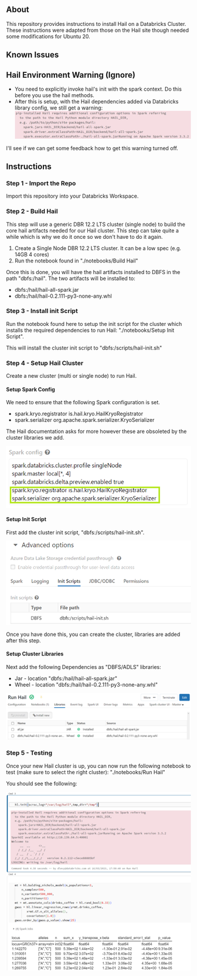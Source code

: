 ## About
This repository provides instructions to install Hail on a Databricks Cluster. These instructions were adapted from those
on the Hail site though needed some modifications for Ubuntu 20.

## Known Issues

## Hail Environment Warning (Ignore)

* You need to explicitly invoke hail's init with the spark context. Do this before you use the hail methods.
* After this is setup, with the Hail dependencies added via Databricks library config, we still get a warning: ![hail-warning](./images/hail-warning.png)

I'll see if we can get some feedback how to get this warning turned off.

## Instructions

### Step 1 - Import the Repo
Import this repository into your Databricks Workspace.

### Step 2 - Build Hail

This step will use a generic DBR 12.2 LTS cluster (single node) to build
the core hail artifacts needed for our Hail cluster. This step can take quite a while
which is why we do it once so we don't have to do it again.

1. Create a Single Node DBR 12.2 LTS cluster. It can be a low spec (e.g. 14GB 4 cores)
2. Run the notebook found in "./notebooks/Build Hail"

Once this is done, you will have the hail artifacts installed to DBFS in the path "dbfs:/hail". The two artifacts will be installed to:

* dbfs:/hail/hail-all-spark.jar
* dbfs:/hail/hail-0.2.111-py3-none-any.whl

### Step 3 - Install init Script

Run the notebook found here to setup the init script for the cluster which installs the required dependencies to run Hail: "./notebooks/Setup Init Script".

This will install the cluster init script to "dbfs:/scripts/hail-init.sh" 

### Step 4 - Setup Hail Cluster
Create a new cluster (multi or single node) to run Hail.

#### Setup Spark Config
We need to ensure that the following Spark configuration is set.

* spark.kryo.registrator is.hail.kryo.HailKryoRegistrator
* spark.serializer org.apache.spark.serializer.KryoSerializer

The Hail documentation asks for more however these are obsoleted by the cluster libraries we add.

![hail-init-script](./images/hail-spark-config.png)

#### Setup Init Script
First add the cluster init script, "dbfs:/scripts/hail-init.sh".

![hail-init-script](./images/hail-init-script.png)

Once you have done this, you can create the cluster, libraries are added after this step.

#### Setup Cluster Libraries
Next add the following Dependencies as "DBFS/ADLS" libraries:
* Jar - location "dbfs:/hail/hail-all-spark.jar"
* Wheel - location "dbfs:/hail/hail-0.2.111-py3-none-any.whl"

![hail-libraries](./images/hail-libraries.png)

### Step 5 - Testing
Once your new Hail cluster is up, you can now run the following notebook to test (make sure to select the right cluster): "./notebooks/Run Hail"

You should see the following:

![hail-run](./images/hail-run.png)


